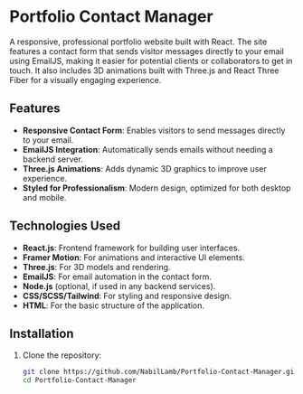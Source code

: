 # Portfolio Contact Manager

A responsive, professional portfolio website built with React. The site features a contact form that sends visitor messages directly to your email using EmailJS, making it easier for potential clients or collaborators to get in touch. It also includes 3D animations built with Three.js and React Three Fiber for a visually engaging experience.

## Features
- **Responsive Contact Form**: Enables visitors to send messages directly to your email.
- **EmailJS Integration**: Automatically sends emails without needing a backend server.
- **Three.js Animations**: Adds dynamic 3D graphics to improve user experience.
- **Styled for Professionalism**: Modern design, optimized for both desktop and mobile.

## Technologies Used
- **React.js**: Frontend framework for building user interfaces.
- **Framer Motion**: For animations and interactive UI elements.
- **Three.js**: For 3D models and rendering.
- **EmailJS**: For email automation in the contact form.
- **Node.js** (optional, if used in any backend services).
- **CSS/SCSS/Tailwind**: For styling and responsive design.
- **HTML**: For the basic structure of the application.

## Installation

1. Clone the repository:
   ```bash
   git clone https://github.com/NabilLamb/Portfolio-Contact-Manager.git
   cd Portfolio-Contact-Manager
